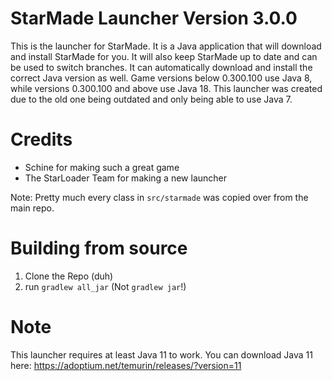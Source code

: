 # StarMade Launcher Version 3.0.0
This is the launcher for StarMade. It is a Java application that will download and install StarMade for you. It will also keep StarMade up to date and can be used to switch branches.
It can automatically download and install the correct Java version as well. Game versions below 0.300.100 use Java 8, while versions 0.300.100 and above use Java 18.
This launcher was created due to the old one being outdated and only being able to use Java 7.


# Credits
- Schine for making such a great game
- The StarLoader Team for making a new launcher

Note: Pretty much every class in `src/starmade` was copied over from the main repo.

# Building from source
1. Clone the Repo (duh)
4. run `gradlew all_jar` (Not `gradlew jar`!)

# Note
This launcher requires at least Java 11 to work.
You can download Java 11 here: https://adoptium.net/temurin/releases/?version=11
